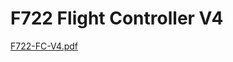 # F722 Flight Controller V4
[F722-FC-V4.pdf](https://github.com/Jpwolfe9912/F722-FC-V4/files/6674796/F722-FC-V4.pdf)
